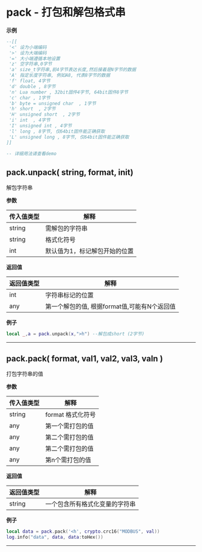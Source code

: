 # pack - 打包和解包格式串

**示例**

```lua
--[[
 '<' 设为小端编码 
 '>' 设为大端编码 
 '=' 大小端遵循本地设置 
 'z' 空字符串,0字节
 'a' size_t字符串,前4字节表达长度,然后接着是N字节的数据
 'A' 指定长度字符串, 例如A8, 代表8字节的数据
 'f' float, 4字节
 'd' double , 8字节
 'n' Lua number , 32bit固件4字节, 64bit固件8字节
 'c' char , 1字节
 'b' byte = unsigned char  , 1字节
 'h' short  , 2字节
 'H' unsigned short  , 2字节
 'i' int  , 4字节
 'I' unsigned int , 4字节
 'l' long , 8字节, 仅64bit固件能正确获取
 'L' unsigned long , 8字节, 仅64bit固件能正确获取
]]

-- 详细用法请查看demo

```

## pack.unpack( string, format, init)



解包字符串

**参数**

|传入值类型|解释|
|-|-|
|string|需解包的字符串|
|string|格式化符号|
|int|默认值为1，标记解包开始的位置|

**返回值**

|返回值类型|解释|
|-|-|
|int|字符串标记的位置|
|any|第一个解包的值, 根据format值,可能有N个返回值|

**例子**

```lua
local _,a = pack.unpack(x,">h") --解包成short (2字节)

```

---

## pack.pack( format, val1, val2, val3, valn )



打包字符串的值

**参数**

|传入值类型|解释|
|-|-|
|string|format 格式化符号|
|any|第一个需打包的值|
|any|第二个需打包的值|
|any|第二个需打包的值|
|any|第n个需打包的值|

**返回值**

|返回值类型|解释|
|-|-|
|string|一个包含所有格式化变量的字符串|

**例子**

```lua
local data = pack.pack('<h', crypto.crc16("MODBUS", val))
log.info("data", data, data:toHex())

```

---

